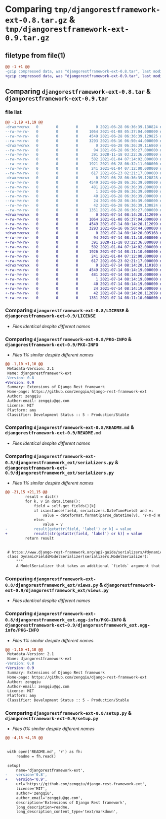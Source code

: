# Comparing `tmp/djangorestframework-ext-0.8.tar.gz` & `tmp/djangorestframework-ext-0.9.tar.gz`

## filetype from file(1)

```diff
@@ -1 +1 @@
-gzip compressed data, was "djangorestframework-ext-0.8.tar", last modified: Mon Jun 28 06:36:39 2021, max compression
+gzip compressed data, was "djangorestframework-ext-0.9.tar", last modified: Wed Jul 14 08:14:20 2021, max compression
```

## Comparing `djangorestframework-ext-0.8.tar` & `djangorestframework-ext-0.9.tar`

### file list

```diff
@@ -1,19 +1,19 @@
-drwxrwxrwx   0        0        0        0 2021-06-28 06:36:39.130824 djangorestframework-ext-0.8/
--rw-rw-rw-   0        0        0     1064 2021-01-08 05:37:04.000000 djangorestframework-ext-0.8/LICENSE
--rw-rw-rw-   0        0        0     4549 2021-06-28 06:36:39.129825 djangorestframework-ext-0.8/PKG-INFO
--rw-rw-rw-   0        0        0     3293 2021-06-16 06:50:44.000000 djangorestframework-ext-0.8/README.md
-drwxrwxrwx   0        0        0        0 2021-06-28 06:36:39.116860 djangorestframework-ext-0.8/djangorestframework_ext/
--rw-rw-rw-   0        0        0       94 2021-06-28 06:36:27.000000 djangorestframework-ext-0.8/djangorestframework_ext/__init__.py
--rw-rw-rw-   0        0        0      391 2020-11-18 03:22:36.000000 djangorestframework-ext-0.8/djangorestframework_ext/pagination.py
--rw-rw-rw-   0        0        0      502 2021-01-04 07:14:02.000000 djangorestframework-ext-0.8/djangorestframework_ext/permissions.py
--rw-rw-rw-   0        0        0     1921 2021-06-28 06:32:11.000000 djangorestframework-ext-0.8/djangorestframework_ext/serializers.py
--rw-rw-rw-   0        0        0      241 2021-01-04 07:12:00.000000 djangorestframework-ext-0.8/djangorestframework_ext/settings.py
--rw-rw-rw-   0        0        0      617 2021-06-23 02:21:17.000000 djangorestframework-ext-0.8/djangorestframework_ext/views.py
-drwxrwxrwx   0        0        0        0 2021-06-28 06:36:39.128828 djangorestframework-ext-0.8/djangorestframework_ext.egg-info/
--rw-rw-rw-   0        0        0     4549 2021-06-28 06:36:39.000000 djangorestframework-ext-0.8/djangorestframework_ext.egg-info/PKG-INFO
--rw-rw-rw-   0        0        0      481 2021-06-28 06:36:39.000000 djangorestframework-ext-0.8/djangorestframework_ext.egg-info/SOURCES.txt
--rw-rw-rw-   0        0        0        1 2021-06-28 06:36:39.000000 djangorestframework-ext-0.8/djangorestframework_ext.egg-info/dependency_links.txt
--rw-rw-rw-   0        0        0       40 2021-06-28 06:36:39.000000 djangorestframework-ext-0.8/djangorestframework_ext.egg-info/requires.txt
--rw-rw-rw-   0        0        0       24 2021-06-28 06:36:39.000000 djangorestframework-ext-0.8/djangorestframework_ext.egg-info/top_level.txt
--rw-rw-rw-   0        0        0       42 2021-06-28 06:36:39.130824 djangorestframework-ext-0.8/setup.cfg
--rw-rw-rw-   0        0        0     1351 2021-06-28 06:36:27.000000 djangorestframework-ext-0.8/setup.py
+drwxrwxrwx   0        0        0        0 2021-07-14 08:14:20.112099 djangorestframework-ext-0.9/
+-rw-rw-rw-   0        0        0     1064 2021-01-08 05:37:04.000000 djangorestframework-ext-0.9/LICENSE
+-rw-rw-rw-   0        0        0     4549 2021-07-14 08:14:20.112099 djangorestframework-ext-0.9/PKG-INFO
+-rw-rw-rw-   0        0        0     3293 2021-06-16 06:50:44.000000 djangorestframework-ext-0.9/README.md
+drwxrwxrwx   0        0        0        0 2021-07-14 08:14:20.095168 djangorestframework-ext-0.9/djangorestframework_ext/
+-rw-rw-rw-   0        0        0       94 2021-07-14 08:11:10.000000 djangorestframework-ext-0.9/djangorestframework_ext/__init__.py
+-rw-rw-rw-   0        0        0      391 2020-11-18 03:22:36.000000 djangorestframework-ext-0.9/djangorestframework_ext/pagination.py
+-rw-rw-rw-   0        0        0      502 2021-01-04 07:14:02.000000 djangorestframework-ext-0.9/djangorestframework_ext/permissions.py
+-rw-rw-rw-   0        0        0     1926 2021-07-14 08:11:10.000000 djangorestframework-ext-0.9/djangorestframework_ext/serializers.py
+-rw-rw-rw-   0        0        0      241 2021-01-04 07:12:00.000000 djangorestframework-ext-0.9/djangorestframework_ext/settings.py
+-rw-rw-rw-   0        0        0      617 2021-06-23 02:21:17.000000 djangorestframework-ext-0.9/djangorestframework_ext/views.py
+drwxrwxrwx   0        0        0        0 2021-07-14 08:14:20.110103 djangorestframework-ext-0.9/djangorestframework_ext.egg-info/
+-rw-rw-rw-   0        0        0     4549 2021-07-14 08:14:19.000000 djangorestframework-ext-0.9/djangorestframework_ext.egg-info/PKG-INFO
+-rw-rw-rw-   0        0        0      481 2021-07-14 08:14:20.000000 djangorestframework-ext-0.9/djangorestframework_ext.egg-info/SOURCES.txt
+-rw-rw-rw-   0        0        0        1 2021-07-14 08:14:19.000000 djangorestframework-ext-0.9/djangorestframework_ext.egg-info/dependency_links.txt
+-rw-rw-rw-   0        0        0       40 2021-07-14 08:14:19.000000 djangorestframework-ext-0.9/djangorestframework_ext.egg-info/requires.txt
+-rw-rw-rw-   0        0        0       24 2021-07-14 08:14:19.000000 djangorestframework-ext-0.9/djangorestframework_ext.egg-info/top_level.txt
+-rw-rw-rw-   0        0        0       42 2021-07-14 08:14:20.112099 djangorestframework-ext-0.9/setup.cfg
+-rw-rw-rw-   0        0        0     1351 2021-07-14 08:11:10.000000 djangorestframework-ext-0.9/setup.py
```

### Comparing `djangorestframework-ext-0.8/LICENSE` & `djangorestframework-ext-0.9/LICENSE`

 * *Files identical despite different names*

### Comparing `djangorestframework-ext-0.8/PKG-INFO` & `djangorestframework-ext-0.9/PKG-INFO`

 * *Files 1% similar despite different names*

```diff
@@ -1,10 +1,10 @@
 Metadata-Version: 2.1
 Name: djangorestframework-ext
-Version: 0.8
+Version: 0.9
 Summary: Extensions of Django Rest framework
 Home-page: https://github.com/zengqiu/django-rest-framework-ext
 Author: zengqiu
 Author-email: zengqiu@qq.com
 License: MIT
 Platform: any
 Classifier: Development Status :: 5 - Production/Stable
```

### Comparing `djangorestframework-ext-0.8/README.md` & `djangorestframework-ext-0.9/README.md`

 * *Files identical despite different names*

### Comparing `djangorestframework-ext-0.8/djangorestframework_ext/serializers.py` & `djangorestframework-ext-0.9/djangorestframework_ext/serializers.py`

 * *Files 1% similar despite different names*

```diff
@@ -21,15 +21,15 @@
         result = dict()
         for k, v in data.items():
             field = self.get_fields()[k]
             if isinstance(field, serializers.DateTimeField) and v:
                 value = dateformat.format(parse_datetime(v), 'Y-m-d H:i:s')
             else:
                 value = v
-            result[getattr(field, 'label') or k] = value
+            result[str(getattr(field, 'label') or k)] = value
         return result
 
 
 # https://www.django-rest-framework.org/api-guide/serializers/#dynamically-modifying-fields
 class DynamicFieldsModelSerializer(serializers.ModelSerializer):
     """
     A ModelSerializer that takes an additional `fields` argument that
```

### Comparing `djangorestframework-ext-0.8/djangorestframework_ext/views.py` & `djangorestframework-ext-0.9/djangorestframework_ext/views.py`

 * *Files identical despite different names*

### Comparing `djangorestframework-ext-0.8/djangorestframework_ext.egg-info/PKG-INFO` & `djangorestframework-ext-0.9/djangorestframework_ext.egg-info/PKG-INFO`

 * *Files 1% similar despite different names*

```diff
@@ -1,10 +1,10 @@
 Metadata-Version: 2.1
 Name: djangorestframework-ext
-Version: 0.8
+Version: 0.9
 Summary: Extensions of Django Rest framework
 Home-page: https://github.com/zengqiu/django-rest-framework-ext
 Author: zengqiu
 Author-email: zengqiu@qq.com
 License: MIT
 Platform: any
 Classifier: Development Status :: 5 - Production/Stable
```

### Comparing `djangorestframework-ext-0.8/setup.py` & `djangorestframework-ext-0.9/setup.py`

 * *Files 0% similar despite different names*

```diff
@@ -4,15 +4,15 @@
 
 
 with open('README.md', 'r') as fh:
     readme = fh.read()
 
 setup(
     name='djangorestframework-ext',
-    version='0.8',
+    version='0.9',
     url='https://github.com/zengqiu/django-rest-framework-ext',
     license='MIT',
     author='zengqiu',
     author_email='zengqiu@qq.com',
     description='Extensions of Django Rest framework',
     long_description=readme,
     long_description_content_type='text/markdown',
```

